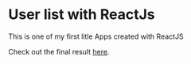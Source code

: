# User list with ReactJs

This is one of my first litle Apps created with ReactJS

Check out the final result [here](https://axelcola.github.io/Click-Counter-on-React/).
